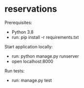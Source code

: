 # reservations
Prerequisites:
- Python 3.8
- run: pip install -r requirements.txt

Start application locally:
- run: python manage.py runserver
- open localhost:8000

Run tests:
- run: manage.py test